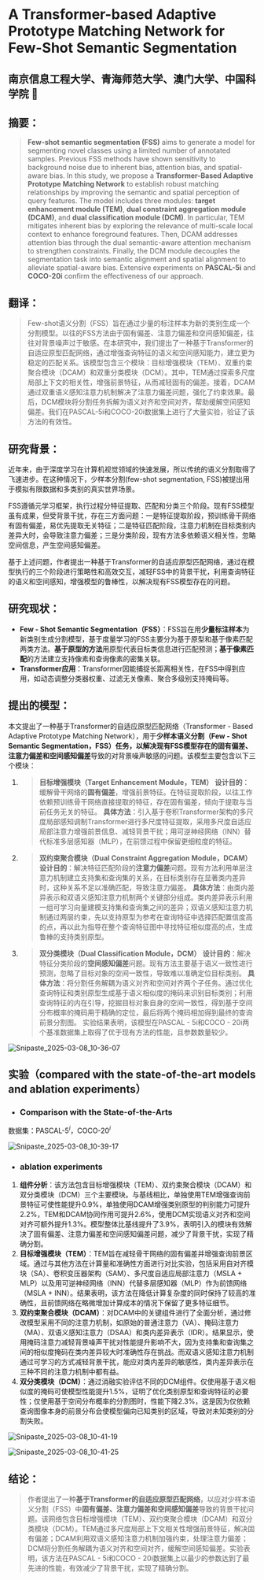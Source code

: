 # A Transformer-based Adaptive Prototype Matching Network for Few-Shot Semantic Segmentation

## 南京信息工程大学、青海师范大学、澳门大学、中国科学院  :100:





## **摘要：**

> **Few-shot semantic segmentation (FSS)** aims to generate a model for segmenting novel classes using a limited number of annotated samples. Previous FSS methods have shown sensitivity to background noise due to inherent bias, attention bias, and spatial-aware bias. In this study, we propose a **Transformer-Based Adaptive Prototype Matching Network** to establish robust matching relationships by improving the semantic and spatial perception of query features. The model includes three modules: **target enhancement module (TEM)**, **dual constraint aggregation module (DCAM)**, and **dual classification module (DCM)**. In particular, TEM mitigates inherent bias by exploring the relevance of multi-scale local context to enhance foreground features. Then, DCAM addresses attention bias through the dual semantic-aware attention mechanism to strengthen constraints. Finally, the DCM module decouples the segmentation task into semantic alignment and spatial alignment to alleviate spatial-aware bias. Extensive experiments on **PASCAL-5i** and **COCO-20i** confirm the effectiveness of our approach.



## **翻译：**

> Few-shot语义分割（FSS）旨在通过少量的标注样本为新的类别生成一个分割模型。以往的FSS方法由于固有偏差、注意力偏差和空间感知偏差，往往对背景噪声过于敏感。在本研究中，我们提出了一种基于Transformer的自适应原型匹配网络，通过增强查询特征的语义和空间感知能力，建立更为稳定的匹配关系。该模型包含三个模块：目标增强模块（TEM）、双重约束聚合模块（DCAM）和双重分类模块（DCM）。其中，TEM通过探索多尺度局部上下文的相关性，增强前景特征，从而减轻固有的偏差。接着，DCAM通过双重语义感知注意力机制解决了注意力偏差问题，强化了约束效果。最后，DCM模块将分割任务拆解为语义对齐和空间对齐，帮助缓解空间感知偏差。我们在PASCAL-5i和COCO-20i数据集上进行了大量实验，验证了该方法的有效性。

## **研究背景：**

近年来，由于深度学习在计算机视觉领域的快速发展，所以传统的语义分割取得了飞速进步。在这种情况下，少样本分割(few-shot segmentation, FSS)被提出用于模拟有限数据和多类别的真实世界场景。

FSS遵循元学习框架，执行过程分特征提取、匹配和分类三个阶段。现有FSS模型虽有成果，但受背景干扰，存在三方面问题：一是特征提取阶段，预训练骨干网络有固有偏差，易优先提取无关特征；二是特征匹配阶段，注意力机制在目标类别内差异大时，会导致注意力偏差；三是分类阶段，现有方法多依赖语义相关性，忽略空间信息，产生空间感知偏差。

基于上述问题，作者提出一种基于Transformer的自适应原型匹配网络，通过在模型执行的三个阶段进行策略性和高效交互，减轻FSS中的背景干扰，利用查询特征的语义和空间感知，增强模型的鲁棒性，以解决现有FSS模型存在的问题。



## **研究现状：**

- **Few - Shot Semantic Segmentation（FSS）**：FSS旨在用**少量标注样本**为新类别生成分割模型，基于度量学习的FSS主要分为基于原型和基于像素匹配两类方法。**基于原型的方法**用原型代表目标类信息进行匹配预测；**基于像素匹配**的方法建立支持像素和查询像素的密集关联。
- **Transformer应用**：Transformer因能捕捉长距离相关性，在FSS中得到应用，如动态调整分类器权重、过滤无关像素、聚合多级别支持掩码等。



## **提出的模型：**



本文提出了一种基于Transformer的自适应原型匹配网络（Transformer - Based Adaptive Prototype Matching Network），用于**少样本语义分割（Few - Shot Semantic Segmentation，FSS）**任务，以解决现有FSS模型存在的**固有偏差、注意力偏差和空间感知偏差**导致的对背景噪声敏感的问题。该模型主要包含以下三个模块： 

1. > **目标增强模块（Target Enhancement Module，TEM）**    **设计目的**：缓解骨干网络的**固有偏差**，增强前景特征。在特征提取阶段，以往工作依赖预训练骨干网络直接提取的特征，存在固有偏差，倾向于提取与当前任务无关的特征。    **具体方法**：引入基于卷积Transformer架构的多尺度局部感知调制Transformer进行多尺度特征提取，采用多尺度自适应局部注意力增强前景信息、减轻背景干扰；用可逆神经网络（INN）替代标准多层感知器（MLP），在前馈过程中保留更细粒度的特征。 

2. > **双约束聚合模块（Dual Constraint Aggregation Module，DCAM）**    **设计目的**：解决特征匹配阶段的**注意力偏差**问题。现有方法利用单层注意力机制建立支持集和查询集的关系，在目标类别存在显著类内差异时，这种关系不足以准确匹配，导致注意力偏差。    **具体方法**：由类内差异表示和双语义感知注意力机制两个关键部分组成。类内差异表示利用一组可学习向量建模支持集和查询集之间的差异；双语义感知注意力机制通过两层约束，先以支持原型为参考在查询特征中选择匹配置信度高的点，再以此为指导在整个查询特征图中寻找特征相似度高的点，生成鲁棒的支持类别原型。 

3. > **双分类模块（Dual Classification Module，DCM）**    **设计目的**：解决特征分类阶段的**空间感知偏差**问题。现有方法主要基于语义一致性进行预测，忽略了目标对象的空间一致性，导致难以准确定位目标类别。    **具体方法**：将分割任务解耦为语义对齐和空间对齐两个子任务。通过优化查询特征和类别原型生成基于语义相似度的掩码来识别目标类别；利用查询特征的内在引导，挖掘目标对象自身的空间一致性，得到基于空间分布概率的掩码用于精确的定位，最后将两个掩码相加得到最终的查询前景分割图。 实验结果表明，该模型在PASCAL - 5i和COCO - 20i两个基准数据集上取得了优于现有方法的性能，且参数数量较少。 

![Snipaste_2025-03-08_10-36-07](https://yangyang666.oss-cn-chengdu.aliyuncs.com/images/Snipaste_2025-03-08_10-36-07.png)





## **实验（compared with the state-of-the-art models and ablation experiments）**





- ### **Comparison with the State-of-the-Arts**



数据集：PASCAL-5${^i}$，COCO-20${^i}$

![Snipaste_2025-03-08_10-39-17](https://yangyang666.oss-cn-chengdu.aliyuncs.com/images/Snipaste_2025-03-08_10-39-17.png)







- ### **ablation experiments** 

1. **组件分析**：该方法包含目标增强模块（TEM）、双约束聚合模块（DCAM）和双分类模块（DCM）三个主要模块。与基线相比，单独使用TEM增强查询前景特征可使性能提升0.9%，单独使用DCAM增强类别原型的判别能力可提升2.2%，TEM和DCAM协同作用可提升2.6%，使用DCM实现语义对齐和空间对齐可额外提升1.3%。模型整体比基线提升了3.9%，表明引入的模块有效解决了固有偏差、注意力偏差和空间感知偏差问题，减少了背景干扰，实现了精确分割。 
2. **目标增强模块（TEM）**：TEM旨在减轻骨干网络的固有偏差并增强查询前景区域。通过与其他方法在计算量和准确性方面进行对比实验，包括采用自对齐模块（SA）、卷积变压器架构（SAM）、多尺度自适应局部注意力（MSLA + MLP）以及用可逆神经网络（INN）代替多层感知器（MLP）作为前馈网络（MSLA + INN）。结果表明，该方法在降低计算复杂度的同时保持了较高的准确性，且前馈网络在略微增加计算成本的情况下保留了更多特征细节。 
3. **双约束聚合模块（DCAM）**：对DCAM中的关键组件进行了全面分析，通过修改模型采用不同的注意力机制，如原始的普通注意力（VA）、掩码注意力（MA）、双语义感知注意力（DSAA）和类内差异表示（IDR）。结果显示，使用掩码注意力减轻背景噪声干扰对性能提升影响不大，因为支持集和查询集之间的相似度掩码在类内差异较大时准确性存在挑战。而双语义感知注意力机制通过可学习的方式减轻背景干扰，能应对类内差异的敏感性，类内差异表示在三种不同的注意力机制中都有益。
4.  **双分类模块（DCM）**：通过消融实验评估不同的DCM组件。仅使用基于语义相似度的掩码可使模型性能提升1.5%，证明了优化类别原型和查询特征的必要性；仅使用基于空间分布概率的分割图时，性能下降2.3%，这是因为仅依赖查询图像本身的前景分布会使模型偏向已知类别的区域，导致对未知类别的分割失败。 

![Snipaste_2025-03-08_10-41-19](https://yangyang666.oss-cn-chengdu.aliyuncs.com/images/Snipaste_2025-03-08_10-41-19.png)







![Snipaste_2025-03-08_10-41-25](https://yangyang666.oss-cn-chengdu.aliyuncs.com/images/Snipaste_2025-03-08_10-41-25.png)



## **结论：**

> 作者提出了一种**基于Transformer的自适应原型匹配网络**，以应对少样本语义分割（FSS）中**固有偏差、注意力偏差和空间感知偏差**导致的背景干扰问题。该网络包含目标增强模块（TEM）、双约束聚合模块（DCAM）和双分类模块（DCM）。TEM通过多尺度局部上下文相关性增强前景特征，解决固有偏差；DCAM利用双语义感知注意力机制加强约束，处理注意力偏差；DCM将分割任务解耦为语义对齐和空间对齐，缓解空间感知偏差。实验表明，该方法在PASCAL - 5i和COCO - 20i数据集上以最少的参数达到了最先进的性能，有效减少了背景干扰，实现了精确分割。 



